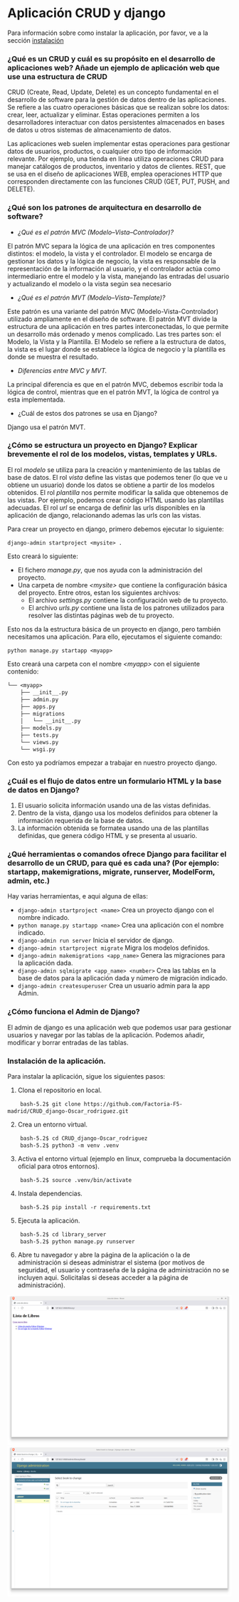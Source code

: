 # Aplicación CRUD y django

Para información sobre como instalar la aplicación, por favor, ve a la sección [instalación](#instalación-de-la-aplicación)

### ¿Qué es un CRUD y cuál es su propósito en el desarrollo de aplicaciones web? Añade un ejemplo de aplicación web que use una estructura de CRUD

CRUD (Create, Read, Update, Delete) es un concepto fundamental en el desarrollo de software para la gestión de datos
dentro de las aplicaciones. Se refiere a las cuatro operaciones básicas que se realizan sobre los datos: crear, leer,
actualizar y eliminar. Estas operaciones permiten a los desarrolladores interactuar con datos persistentes almacenados
en bases de datos u otros sistemas de almacenamiento de datos.

Las aplicaciones web suelen implementar estas operaciones para gestionar datos de usuarios, productos, o cualquier otro
tipo de información relevante. Por ejemplo, una tienda en línea utiliza operaciones CRUD para manejar catálogos de
productos, inventario y datos de clientes.  REST, que se usa en el diseño de aplicaciones WEB, emplea operaciones HTTP
que corresponden directamente con las funciones CRUD (GET, PUT, PUSH, and DELETE).

### ¿Qué son los patrones de arquitectura en desarrollo de software?

- _¿Qué es el patrón MVC (Modelo–Vista–Controlador)?_

El patrón MVC separa la lógica de una aplicación en tres componentes distintos: el modelo, la vista y el controlador.
El modelo se encarga de gestionar los datos y la lógica de negocio, la vista es responsable de la representación de la
información al usuario, y el controlador actúa como intermediario entre el modelo y la vista, manejando las entradas
del usuario y actualizando el modelo o la vista según sea necesario

- _¿Qué es el patrón MVT (Modelo–Vista–Template)?_

Este patrón es una variante del patrón MVC (Modelo-Vista-Controlador) utilizado ampliamente en el diseño de software.
El patrón MVT divide la estructura de una aplicación en tres partes interconectadas, lo que permite un desarrollo más
ordenado y menos complicado. Las tres partes son: el Modelo, la Vista y la Plantilla. El Modelo se refiere a la
estructura de datos, la vista es el lugar donde se establece la lógica de negocio y la plantilla es donde se muestra el
resultado.

- _Diferencias entre MVC y MVT._

La principal diferencia es que en el patrón MVC, debemos escribir toda la lógica de control, mientras que en el patrón
MVT, la lógica de control ya esta implementada.

- ¿Cuál de estos dos patrones se usa en Django?

Django usa el patrón MVT.

### ¿Cómo se estructura un proyecto en Django? Explicar brevemente el rol de los modelos, vistas, templates y URLs.

El rol _modelo_ se utiliza para la creación y mantenimiento de las tablas de base de datos.
El rol _vista_ define las vistas que podemos tener (lo que ve u obtiene un usuario) donde los datos se obtiene a
partir de los modelos obtenidos.
El rol _plantilla_ nos permite modificar la salida que obtenemos de las vistas. Por ejemplo, podemos crear código HTML
usando las plantillas adecuadas.
El rol _url_ se encarga de definir las urls disponibles en la aplicación de django, relacionando ademas las urls con las vistas.

Para crear un proyecto en django, primero debemos ejecutar lo siguiente:

```commandline
django-admin startproject <mysite> .
```

Esto creará lo siguiente:

- El fichero _manage.py_, que nos ayuda con la administración del proyecto.
- Una carpeta de nombre _\<mysite\>_ que contiene la configuración básica del proyecto. Entre otros, estan los
  siguientes archivos:
  - El archivo _settings.py_ contiene la configuración web de tu proyecto.
  - El archivo _urls.py_ contiene una lista de los patrones utilizados para resolver las distintas páginas web de tu
    proyecto.

Esto nos da la estructura básica de un proyecto en django, pero también necesitamos una aplicación. Para ello,
ejecutamos el siguiente comando:

```commandline
python manage.py startapp <myapp>
```

Esto creará una carpeta con el nombre _\<myapp\>_ con el siguiente contenido:

```commandline
└── <myapp>
    ├── __init__.py
    ├── admin.py
    ├── apps.py
    ├── migrations
    │   └── __init__.py
    ├── models.py
    ├── tests.py
    └── views.py
    └── wsgi.py
```

Con esto ya podríamos empezar a trabajar en nuestro proyecto django.

### ¿Cuál es el flujo de datos entre un formulario HTML y la base de datos en Django?

1. El usuario solicita información usando una de las vistas definidas.
2. Dentro de la vista, django usa los modelos definidos para obtener la información requerida de la base de datos.
3. La información obtenida se formatea usando una de las plantillas definidas, que genera código HTML y se presenta al
   usuario.

### ¿Qué herramientas o comandos ofrece Django para facilitar el desarrollo de un CRUD, para qué es cada una? (Por ejemplo: startapp, makemigrations, migrate, runserver, ModelForm, admin, etc.)

Hay varias herramientas, e aqui alguna de ellas:

- ```django-admin startproject <name>``` Crea un proyecto django con el nombre indicado.
- ```python manage.py startapp <name>``` Crea una aplicación con el nombre indicado.
- ```django-admin run server``` Inicia el servidor de django.
- ```django-admin startproject migrate``` Migra los modelos definidos.
- ```django-admin makemigrations <app_name>``` Genera las migraciones para la aplicación dada.
- ```django-admin sqlmigrate <app_name> <number>``` Crea las tablas en la base de datos para la aplicación dada y número
  de migración indicado.
- ```django-admin createsuperuser``` Crea un usuario admin para la app Admin.

### ¿Cómo funciona el Admin de Django?

El admin de django es una aplicación web que podemos usar para gestionar usuarios y navegar por las tablas de la
aplicación. Podemos añadir, modificar y borrar entradas de las tablas.

### Instalación de la aplicación.

Para instalar la aplicación, sigue los siguientes pasos:

1. Clona el repositorio en local.

```commandline
    bash-5.2$ git clone https://github.com/Factoria-F5-madrid/CRUD_django-Oscar_rodriguez.git
```

2. Crea un entorno virtual.

```commandline
    bash-5.2$ cd CRUD_django-Oscar_rodriguez
    bash-5.2$ python3 -m venv .venv
```

3. Activa el entorno virtual (ejemplo en linux, comprueba la documentación oficial para otros entornos).

```commandline
    bash-5.2$ source .venv/bin/activate
```

4. Instala dependencias.

```commandline
    bash-5.2$ pip install -r requirements.txt
```

5. Ejecuta la aplicación.

```commandline
    bash-5.2$ cd library_server
    bash-5.2$ python manage.py runserver
```

6. Abre tu navegador y abre la página de la aplicación o la de administración si deseas administrar el sistema (por
   motivos de seguridad, el usuario y contraseña de la página de administración no se incluyen aqui. Solicitalas si deseas
   acceder a la página de administración).

![app.png](images/app.png)
![admin.png](images/admin.png)
